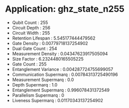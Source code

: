 # Application: ghz_state_n255
- Qubit Count : 255
- Circuit Depth : 256
- Circuit Width : 255
- Retention Lifespan : 5.545177444479562
- Gate Density : 0.00779718137254902
- Dual Gate Count : 254
- Measurement Density : 0.04347623917505094
- Size Factor : 6.2324480165505225
- Gate Count : 255
- Entanglement Variance : 0.004287724755699057
- Communication Supermarq : 0.00784313725490196
- Measurement Supermarq : 0.0
- Depth Supermarq : 1.0
- Entanglement Supermarq : 0.996078431372549
- Parallelism Supermarq : 0
- Liveness Supermarq : 0.01170343137254902
